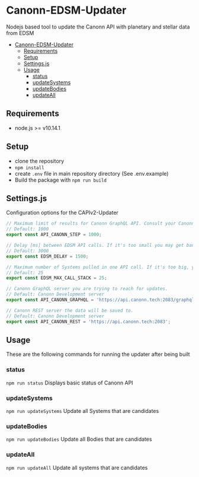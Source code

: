 # Canonn-EDSM-Updater

Nodejs based tool to update the Canonn API with planetary and stellar data from EDSM

<!-- TOC -->

- [Canonn-EDSM-Updater](#canonn-edsm-updater)
    - [Requirements](#requirements)
    - [Setup](#setup)
    - [Settings.js](#settingsjs)
    - [Usage](#usage)
        - [status](#status)
        - [updateSystems](#updatesystems)
        - [updateBodies](#updatebodies)
        - [updateAll](#updateall)

<!-- /TOC -->

## Requirements

- node.js >= v10.14.1

## Setup

- clone the repository
- `npm install`
- create `.env` file in main repository directory (See .env.example)
- Build the package with `npm run build`

## Settings.js

Configuration options for the CAPIv2-Updater

```javascript
// Maximum limit of results for Canonn GraphQL API. Consult your Canonn API admin for more information.
// Default: 1000
export const API_CANONN_STEP = 1000; 

// Delay [ms] between EDSM API calls. If it's too small you may get banned from EDSM.
// Default: 3000
export const EDSM_DELAY = 1500;

// Maximum number of Systems pulled in one API call. If it's too big, you may get banned from EDSM.
// Default: 25
export const EDSM_MAX_CALL_STACK = 25;

// Canonn GraphQL server you are trying to reach for updates.
// Default: Canonn Development server
export const API_CANONN_GRAPHQL = 'https://api.canonn.tech:2083/graphql';

// Canonn REST server the data will be saved to.
// Default: Canonn Development server
export const API_CANONN_REST = 'https://api.canonn.tech:2083';
```

## Usage

These are the following commands for running the updater after being built

### status

`npm run status`
Displays basic status of Canonn API

### updateSystems

`npm run updateSystems`
Update all Systems that are candidates

### updateBodies

`npm run updateBodies`
Update all Bodies that are candidates

### updateAll

`npm run updateAll`
Update all systems that are candidates
